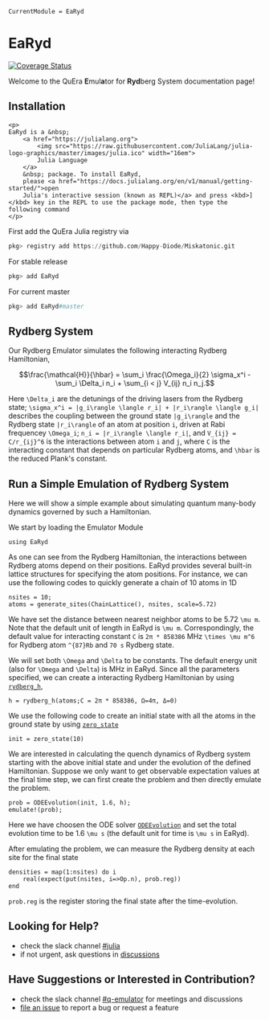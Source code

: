 ```@meta
CurrentModule = EaRyd
```

# EaRyd

[![Coverage Status](https://coveralls.io/repos/github/Happy-Diode/EaRyd.jl/badge.svg?branch=master&t=p1FNvJ)](https://coveralls.io/github/Happy-Diode/EaRyd.jl?branch=master)

Welcome to the QuEra **E**mul**a**tor for **Ryd**berg System documentation page!

## Installation

```@raw html
<p>
EaRyd is a &nbsp;
    <a href="https://julialang.org">
        <img src="https://raw.githubusercontent.com/JuliaLang/julia-logo-graphics/master/images/julia.ico" width="16em">
        Julia Language
    </a>
    &nbsp; package. To install EaRyd,
    please <a href="https://docs.julialang.org/en/v1/manual/getting-started/">open
    Julia's interactive session (known as REPL)</a> and press <kbd>]</kbd> key in the REPL to use the package mode, then type the following command
</p>
```

First add the QuEra Julia registry via

```julia
pkg> registry add https://github.com/Happy-Diode/Miskatonic.git
```

For stable release

```julia
pkg> add EaRyd
```

For current master

```julia
pkg> add EaRyd#master
```

## Rydberg System

Our Rydberg Emulator simulates the following interacting Rydberg Hamiltonian, 

```math
\frac{\mathcal{H}}{\hbar} = \sum_i \frac{\Omega_i}{2} \sigma_x^i - \sum_i \Delta_i n_i + \sum_{i < j} V_{ij} n_i n_j.
```

Here ``\Delta_i`` are the detunings of the driving lasers from the Rydberg state;  ``\sigma_x^i = |g_i\rangle \langle r_i| + |r_i\rangle \langle g_i|`` describes the coupling between the ground state ``|g_i\rangle`` and the Rydberg state ``|r_i\rangle`` of an atom at position ``i``, driven at Rabi frequencey ``\Omega_i``;  ``n_i = |r_i\rangle \langle r_i|``, and ``V_{ij} = C/r_{ij}^6`` is the interactions between atom ``i`` and ``j``, where ``C`` is the interacting constant that depends on particular Rydberg atoms, and ``\hbar`` is the reduced Plank's constant. 

## Run a Simple Emulation of Rydberg System

Here we will show a simple example about simulating quantum many-body dynamics governed by such a Hamiltonian. 

We start by loading the Emulator Module

```@repl quick-start
using EaRyd
```

As one can see from the Rydberg Hamiltonian, the interactions between Rydberg atoms depend on their positions. EaRyd provides several built-in lattice structures for specifying the atom positions. For instance, we can use the following codes to quickly generate a chain of 10 atoms in 1D 

```@repl quick-start
nsites = 10;
atoms = generate_sites(ChainLattice(), nsites, scale=5.72)
```
We have set the distance between nearest neighbor atoms to be 5.72 ``\mu m``. Note that the default unit of length in EaRyd is ``\mu m``. Correspondingly, the default value for interacting constant ``C`` is ``2π * 858386`` MHz ``\times \mu m^6`` for Rydberg atom ``^{87}Rb`` and ``70 s`` Rydberg state. 

We will set both ``\Omega`` and ``\Delta`` to be constants. The default energy unit (also for ``\Omega`` and ``\Delta``) is MHz in EaRyd. Since all the parameters specified, we can create a interacting Rydberg Hamiltonian by using [`rydberg_h`](@ref), 

```@repl quick-start
h = rydberg_h(atoms;C = 2π * 858386, Ω=4π, Δ=0)
```

We use the following code to create an initial state with all the atoms in the ground state by using [`zero_state`](@ref)

```@repl quick-start
init = zero_state(10)
```

We are interested in calculating the quench dynamics of Rydberg system starting with the above initial state and under the evolution of the defined Hamiltonian. Suppose we only want to get observable expectation values at the final time step, we can first create the problem and then directly emulate the problem.

```@repl quick-start
prob = ODEEvolution(init, 1.6, h);
emulate!(prob);
```
Here we have choosen the ODE solver [`ODEEvolution`](@ref) and set the total evolution time to be 1.6 ``\mu s`` (the default unit for time is ``\mu s`` in EaRyd). 

After emulating the problem, we can measure the Rydberg density at each site for the final state 

```@repl quick-start
densities = map(1:nsites) do i
    real(expect(put(nsites, i=>Op.n), prob.reg))
end
```
`prob.reg` is the register storing the final state after the time-evolution. 


## Looking for Help?

- check the slack channel [#julia](https://quera-workspace.slack.com/archives/C011C12GXRD)
- if not urgent, ask questions in [discussions](https://github.com/Happy-Diode/EaRyd.jl/discussions)

## Have Suggestions or Interested in Contribution?

- check the slack channel [#q-emulator](https://quera-workspace.slack.com/archives/C01MKUATZRD) for meetings and discussions
- [file an issue](https://github.com/Happy-Diode/EaRyd.jl/issues/new) to report a bug or request a feature
